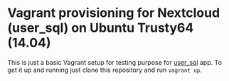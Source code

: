 # Vagrant provisioning for Nextcloud (user_sql) on Ubuntu Trusty64 (14.04)

This is just a basic Vagrant setup for testing purpose for [user_sql](https://github.com/nextcloud/user_sql) app.
To get it up and running just clone this repository and run `vagrant up`.
